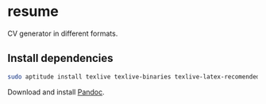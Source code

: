 # resume
CV generator in different formats.

## Install dependencies

```bash
sudo aptitude install texlive texlive-binaries texlive-latex-recomended texlive-latex-extra python-yaml python-mako
```

Download and install [Pandoc](http://pandoc.org/).
